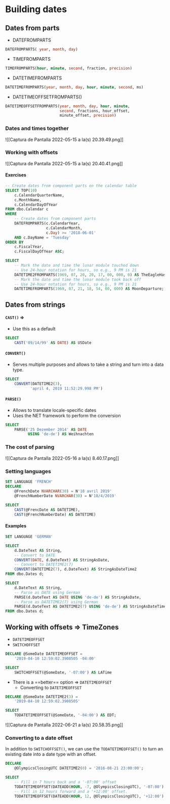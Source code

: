 # Building dates


## Dates from parts
- DATEFROMPARTS
```sql
DATEFROMPARTS( year, month, day)
```

- TIMEFROMPARTS
```sql
TIMEFROMPARTS(hour, minute, second, fraction, precision)
```

- DATETIMEFROMPARTS
```sql
DATETIMEFROMPARTS(year, month, day, hour, minute, second, ms)
```

- DATETIMEOFFSETFROMPARTS()
```sql
DATETIMEOFFSETFROMPARTS(year, month, day, hour, minute, 
						second, fractions, hour_offset, 
						minute_offset, precision)
```

### Dates and times together

![[Captura de Pantalla 2022-05-15 a la(s) 20.39.49.png]]

### Working with offsets

![[Captura de Pantalla 2022-05-15 a la(s) 20.40.41.png]]

#### Exercises

```sql
-- Create dates from component parts on the calendar table
SELECT TOP(10)
	c.CalendarQuarterName,
	c.MonthName,
	c.CalendarDayOfYear
FROM dbo.Calendar c
WHERE
	-- Create dates from component parts
	DATEFROMPARTS(c.CalendarYear, 
				  c.CalendarMonth, 
				  c.Day) >= '2018-06-01'
	AND c.DayName = 'Tuesday'
ORDER BY
	c.FiscalYear,
	c.FiscalDayOfYear ASC;
```

```sql
SELECT
	-- Mark the date and time the lunar module touched down
    -- Use 24-hour notation for hours, so e.g., 9 PM is 21
	DATETIME2FROMPARTS(1969, 07, 20, 20, 17, 00, 000, 0) AS TheEagleHasLanded,
	-- Mark the date and time the lunar module took back off
    -- Use 24-hour notation for hours, so e.g., 9 PM is 21
	DATETIMEFROMPARTS(1969, 07, 21, 18, 54, 00, 000) AS MoonDeparture;
```

## Dates from strings

#### `CAST()` => 
- Use this as a default
```sql
SELECT
	CAST('09/14/99' AS DATE) AS USDate
```

#### `CONVERT()`
- Serves multiple purposes and allows to take a string and turn into a data type.

```sql
SELECT
	CONVERT(DATETIME2(3),
		   'april 4, 2019 11:52:29.998 PM')
```

#### `PARSE()`
- Allows to translate locale-specific dates
- Uses the NET framework to perform the conversion

```sql
SELECT
	PARSE('25 Dezember 2014' AS DATE
		  USING 'de-de') AS Weihnachten
```

### The cost of parsing

![[Captura de Pantalla 2022-05-16 a la(s) 8.40.17.png]]

### Setting languages

```sql
SET LANGUAGE 'FRENCH'
DECLARE
	@FrenchDate NVARCHAR(30) = N'18 avril 2019'
	@FrenchNumberDate NVARCHAR(30) = N'18/4/2019'
	
SELECT
	CAST(@FrencDate AS DATETIME),
	CAST(@FrenchNumberDate) AS DATETIME)
```

#### Examples

```sql
SET LANGUAGE 'GERMAN'

SELECT
	d.DateText AS String,
	-- Convert to DATE
	CONVERT(DATE, d.DateText) AS StringAsDate,
	-- Convert to DATETIME2(7)
	CONVERT(DATETIME2(7), d.DateText) AS StringAsDateTime2
FROM dbo.Dates d;
```

```sql
SELECT
	d.DateText AS String,
	-- Parse as DATE using German
	PARSE(d.DateText AS DATE USING 'de-de') AS StringAsDate,
	-- Parse as DATETIME2(7) using German
	PARSE(d.DateText AS DATETIME2(7) USING 'de-de') AS StringAsDateTime2
FROM dbo.Dates d;
```

## Working with offsets => TimeZones

- `DATETIMEOFFSET`
- `SWITCHOFFSET`

```sql
DECLARE @SomeDate DATETIMEOFFSET =
	'2019-04-10 12:59:02.3908505 -04:00'

SELECT 
	SWITCHOFFSET(@SomeDate, '-07:00') AS LATime
```

- There is a ==better== option => `DATETIMEOFFSET`
	- Converting to `DATETIMEOFFSET`
	
```sql
DECLARE @SomeDate DATETIME2(3) =
	'2019-04-10 12:59:02.3908505'

SELECT 
	TODATETIMEOFFSET(@SomeDate, '-04:00') AS EDT;
```

![[Captura de Pantalla 2022-06-21 a la(s) 20.58.35.png]]

### Converting to a date offset

In addition to `SWITCHOFFSET()`, we can use the `TODATETIMEOFFSET()` to turn an existing date into a date type with an offset.

```sql
DECLARE
	@OlympicsClosingUTC DATETIME2(0) = '2016-08-21 23:00:00';

SELECT
	-- Fill in 7 hours back and a '-07:00' offset
	TODATETIMEOFFSET(DATEADD(HOUR, -7, @OlympicsClosingUTC), '-07:00') AS PhoenixTime,
	-- Fill in 12 hours forward and a '+12:00' offset.
	TODATETIMEOFFSET(DATEADD(HOUR, 12, @OlympicsClosingUTC), '+12:00') AS TuvaluTime;
```